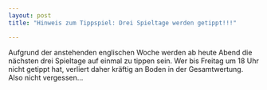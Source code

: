 ```yaml
---
layout: post
title: "Hinweis zum Tippspiel: Drei Spieltage werden getippt!!!"

---
```


Aufgrund der anstehenden englischen Woche werden ab heute Abend die nächsten drei Spieltage auf einmal zu tippen sein. Wer bis Freitag um 18 Uhr nicht getippt hat, verliert daher kräftig an Boden in der Gesamtwertung. Also nicht vergessen...


